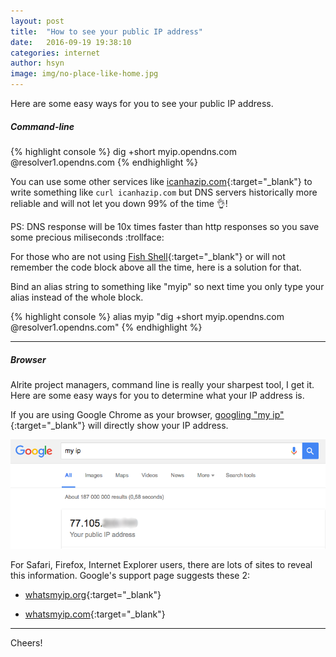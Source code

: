 ```yaml
---
layout: post
title:  "How to see your public IP address"
date:   2016-09-19 19:38:10
categories: internet
author: hsyn
image: img/no-place-like-home.jpg
---
```


Here are some easy ways for you to see your public IP address.


##### Command-line
{% highlight console %}
  dig +short myip.opendns.com @resolver1.opendns.com
{% endhighlight %}

You can use some other services like [icanhazip.com](http://icanhazip.com){:target="_blank"} to write something like `curl icanhazip.com` but DNS servers historically more reliable and will not let you down 99% of the time :ok_hand:!

PS: DNS response will be 10x times faster than http responses so you save some precious miliseconds :trollface:

For those who are not using [Fish Shell](http://fishshell.com/docs/current/tutorial.html){:target="_blank"} or will not remember the code block above all the time, here is a solution for that.

Bind an alias string to something like "myip" so next time you only type your alias instead of the whole block.

{% highlight console %}
  alias myip "dig +short myip.opendns.com @resolver1.opendns.com"
{% endhighlight %}

----

##### Browser
Alrite project managers, command line is really your sharpest tool, I get it. Here are some easy ways for you to determine what your IP address is.

If you are using Google Chrome as your browser, [googling "my ip"](https://www.google.com/search?q=my+ip){:target="_blank"} will directly show your IP address.

![google result](/img/ip_adress_google.png)

For Safari, Firefox, Internet Explorer users, there are lots of sites to reveal this information. Google's support page suggests these 2:

- [whatsmyip.org](http://whatsmyip.org){:target="_blank"}

- [whatsmyip.com](http://whatismyip.com){:target="_blank"}


----


Cheers!

